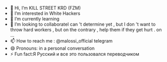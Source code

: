 - 👋 Hi, I’m KILL STREET KRD (FZM)
- 👀 I’m interested in White Hackers
- 🌱 I’m currently learning 
- 💞️ I’m looking to collaborateI can 't determine yet , but I don 't want to throw hard workers , but on the contrary , help them if they get hurt . on ...
- 📫 How to reach me : @malossi_official telegram
- 😄 Pronouns: in a personal conversation
- ⚡ Fun fact:Я Русский и все это пользовался переводчиком 

<!---
Hapka227/Hapka227 is a ✨ special ✨ repository because its `README.md` (this file) appears on your GitHub profile.
You can click the Preview link to take a look at your changes.
--->
